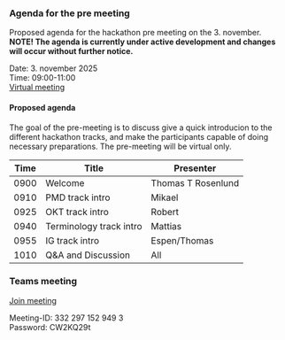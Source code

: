 ### Agenda for the pre meeting

Proposed agenda for the hackathon pre meeting on the 3. november.  
**NOTE! The agenda is currently under active development and changes will occur without further notice.**  

Date: 3. november 2025  
Time: 09:00-11:00  
[Virtual meeting](https://teams.microsoft.com/l/meetup-join/19%3ameeting_OGNmNTc5ZTYtYjZiZS00ZTI3LWFhMDItNDE1OTVkNThmMWNh%40thread.v2/0?context=%7b%22Tid%22%3a%226ba1bd5c-750f-4ad6-aba3-0f95585bc21f%22%2c%22Oid%22%3a%22abb18bf9-9a86-4188-b2d2-7e430cb2f4b5%22%7d)  

#### Proposed agenda

The goal of the pre-meeting is to discuss give a quick introducion to the different hackathon tracks, and make the participants capable of doing necessary preparations. The pre-meeting will be virtual only.  

|Time|Title|Presenter|
|-----|-----|---------|
|0900|Welcome|Thomas T Rosenlund|
|0910|PMD track intro|Mikael|
|0925|OKT track intro|Robert|
|0940|Terminology track intro|Mattias|
|0955|IG track intro|Espen/Thomas|
|1010|Q&A and Discussion|All|

### Teams meeting

[Join meeting](https://teams.microsoft.com/l/meetup-join/19%3ameeting_OGNmNTc5ZTYtYjZiZS00ZTI3LWFhMDItNDE1OTVkNThmMWNh%40thread.v2/0?context=%7b%22Tid%22%3a%226ba1bd5c-750f-4ad6-aba3-0f95585bc21f%22%2c%22Oid%22%3a%22abb18bf9-9a86-4188-b2d2-7e430cb2f4b5%22%7d)  

Meeting-ID: 332 297 152 949 3  
Password: CW2KQ29t  
